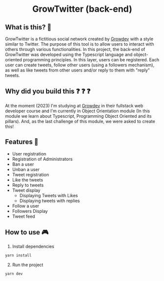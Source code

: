 <div align="center">

# GrowTwitter (back-end)

</div>

## What is this? :thinking: 

GrowTwitter is a fictitious social network created by [Growdev](https://www.growdev.com.br/) with a style similar to Twitter. The purpose of this tool is to allow users to interact with others through various functionalities. In this project, the back-end of GrowTwitter was developed using the Typescript language and object-oriented programming principles. In this layer, users can be registered. Each user can create tweets, follow other users (using a followers mechanism), as well as like tweets from other users and/or reply to them with "reply" tweets.

## Why did you build this :question: :question: :question:

At the moment (2023) I'm studying at [Growdev](https://www.growdev.com.br/) in their fullstack web developer course and I'm currently in Object Orientation module (In this module we learn about Typescript, Programming
Object Oriented and its pillars). And, as the last challenge of this module, we were asked to create this!

## Features :rocket:

- User registration
- Registration of Administrators
- Ban a user
- Unban a user
- Tweet registration
- Like the tweets
- Reply to tweets
- Tweet display
  - Displaying Tweets with Likes
  - Displaying tweets with replies
- Follow a user
- Followers Display
- Tweet feed

## How to use :video_game:

1. Install dependencies
```bash
yarn install
```
2. Run the project
```bash
yarn dev
```

